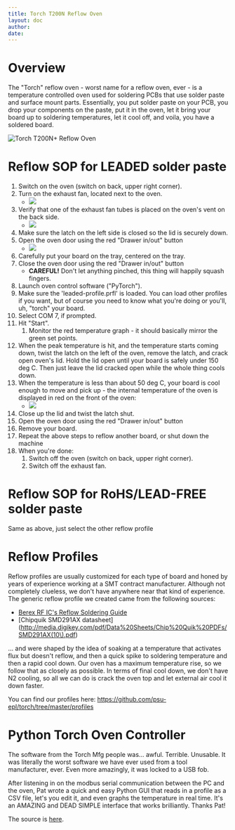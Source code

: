 ```yaml
---
title: Torch T200N Reflow Oven
layout: doc
author: 
date: 
---
```


# Overview

The "Torch" reflow oven - worst name for a reflow oven, ever - is a temperature controlled oven used for soldering PCBs that use solder paste and surface mount parts. Essentially, you put solder paste on your PCB, you drop your components on the paste, put it in the oven, let it bring your board up to soldering temperatures, let it cool off, and voila, you have a soldered board.

![Torch T200N+ Reflow Oven](img/Torch_ovenClosed_24C.JPG)

# Reflow SOP for LEADED solder paste

1. Switch on the oven (switch on back, upper right corner).
1. Turn on the exhaust fan, located next to the oven.
   - ![](img/Soldering_exhaustFan_on.JPG)
1. Verify that one of the exhaust fan tubes is placed on the oven's vent on the back side.
   - ![](img/Torch_exhaustSetup.JPG)
1. Make sure the latch on the left side is closed so the lid is securely down.
1. Open the oven door using the red "Drawer in/out" button
   - ![](img/Torch_ovenOpened_70C.JPG)
1. Carefully put your board on the tray, centered on the tray.
1. Close the oven door using the red "Drawer in/out" button
   - **CAREFUL!** Don't let anything pinched, this thing will happily squash fingers.
1. Launch oven control software ("PyTorch").
1. Make sure the 'leaded-profile.prfl' is loaded. You can load other profiles if you want, but of course you need to know what you're doing or you'll, uh, "torch" your board.
1. Select COM 7, if prompted.
1. Hit "Start".
   1. Monitor the red temperature graph - it should basically mirror the green set points.
1. When the peak temperature is hit, and the temperature starts coming down, twist the latch on the left of the oven, remove the latch, and crack open oven's lid. Hold the lid open until your board is safely under 150 deg C. Then just leave the lid cracked open while the whole thing cools down.
1. When the temperature is less than about 50 deg C, your board is cool enough to move and pick up - the internal temperature of the oven is displayed in red on the front of the oven:
    - ![](img/Torch_ovenClosed_70C.JPG)
1. Close up the lid and twist the latch shut.
1. Open the oven door using the red "Drawer in/out" button
1. Remove your board.
1. Repeat the above steps to reflow another board, or shut down the machine
1. When you're done:
   1. Switch off the oven (switch on back, upper right corner).
   1. Switch off the exhaust fan.

# Reflow SOP for RoHS/LEAD-FREE solder paste

Same as above, just select the other reflow profile 

# Reflow Profiles

Reflow profiles are usually customized for each type of board and honed by years of experience working at a SMT contract manufacturer. Although not completely clueless, we don't have anywhere near that kind of experience. The generic reflow profile we created came from the following sources:

- [Berex RF IC's Reflow Soldering Guide](http://www.berex.com/Products/Documents/Guides/BeRex-Reflow_Soldering_Guide_for_Surface_Mount_Device.pdf)
- [Chipquik SMD291AX datasheet](http://media.digikey.com/pdf/Data%20Sheets/Chip%20Quik%20PDFs/SMD291AX(10\).pdf)

... and were shaped by the idea of soaking at a temperature that activates flux but doesn't reflow, and then a quick spike to soldering temperature and then a rapid cool down. Our oven has a maximum temperature rise, so we follow that as closely as possible. In terms of final cool down, we don't have N2 cooling, so all we can do is crack the oven top and let external air cool it down faster.

You can find our profiles here: <https://github.com/psu-epl/torch/tree/master/profiles>

# Python Torch Oven Controller

The software from the Torch Mfg people was... awful. Terrible. Unusable. It was literally the worst software we have ever used from a tool manufacturer, ever. Even more amazingly, it was locked to a USB fob.

After listening in on the modbus serial communication between the PC and the oven, Pat wrote a quick and easy Python GUI that reads in a profile as a CSV file, let's you edit it, and even graphs the temperature in real time. It's an AMAZING and DEAD SIMPLE interface that works brilliantly. Thanks Pat!

The source is [here](https://github.com/psu-epl/torch).


